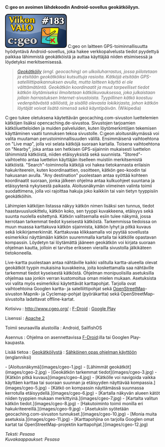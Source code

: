 <!--
Title: 4x27 c:geo - Viikon VALO #183
Date: 2014/06/29
Pageimage: valo183-cgeo.png
Tags: Android,SailfishOS,gps,Navigointi
-->

**C:geo on avoimen lähdekoodin Android-sovellus geokätköilyyn.**

![](images/valo183-cgeo.png "fig:valo183-cgeo.png") C:geo on laitteen
GPS-toiminnallisuutta hyödyntävä Android-sovellus, joka hakee
verkkopalvelusta tiedot pyydettyä paikkaa lähimmistä geokätköistä ja
auttaa käyttäjää niiden etsimisessä ja löydetyksi merkitsemisessä.

> *[Geokätköily](http://fi.wikipedia.org/wiki/Geok%C3%A4tk%C3%B6ily)
> (engl. geocaching) on ulkoiluharrastus, jossa piilotetaan ja etsitään
> geokätköiksi kutsuttuja rasioita. Kätköjä etsitään
> GPS-satelliittipaikannuksen avulla, mutta laitteen käyttö ei ole
> välttämätöntä. Geokätkön koordinaatit ja muut tarpeelliset tiedot
> kätkön löytämiseksi ilmoitetaan kätkökuvauksessa, joka julkaistaan
> jollain harrastuksen Internet-sivustoista. Tyypillinen kätkö koostuu
> vedenpitävästä säiliöstä, ja sisällä olevasta lokikirjasta, johon
> kätkön löytäjät voivat lisätä nimensä sekä käyntipäivän.* (Wikipedia)

C:geo tukee oletuksena käytettävän geocaching.com-sivuston luettelemien
kätköjen lisäksi opencaching.de-sivustoa. Sivustojen tarjoamien
kätköluetteloiden ja muiden palveluiden, kuten löytömerkintöjen
tekemisen käyttäminen vaatii tunnuksen tekoa sivustolle. C:geon
aloitusnäkymässä voi valita muutaman perustoiminnallisuuden välillä.
Ensimmäisenä vaihtoehtona on "Live map", jolla voi selata kätköjä
suoraan kartalla. Toisena vaihtoehtona on "Nearby", joka antaa sen
hetkisen GPS-sijainnin mukaisesti luettelon lähimmistä kätköistä, niiden
etäisyyksistä sekä suunnista. "Stored"-vaihtoehto antaa luettelon
käyttäjän itselleen muistiin merkitsemistä kätköistä.
"Search"-toiminnolla kätköjä voi hakea tietokannasta erilaisin
hakukriteerein, kuten koordinaattien, osoitteen, kätkön geo-koodin tai
hakusanan avulla. "Any destination" puolestaan antaa syöttää kohteen
koordinaatit suoraan, jonka jälkeen ohjelma antaa kulkuohjeet suuntana
ja etäisyytenä nykyisestä paikasta. Aloitusnäkymän viimeinen valinta
toimii suodattimena, jolla voi rajoittaa hakuja joko kaikkiin tai vain
tietyn tyyppisiin geokätköihin.

Lähimpien kätköjen listassa näkyy kätkön nimen lisäksi sen tunnus,
tiedot haastavuusluokittelu, kätkön koko, sen tyyppi kuvakkeena,
etäisyys sekä suunta nuolella esitettynä. Kätkön valitsemalla esiin
tulee näkymä, jossa kerrotaan tarkemmat tiedot kyseisestä kätköstä.
Tarkemmissa tiedoissa on muun muassa karttakuva kätkön sijainnista,
kätkön lyhyt ja pitkä kuvaus sekä lokikirjamerkinnät. Karttakuvaa
klikkaamalla voi pyytää sovellusta esimerkiksi näyttämään kätkön
suuremmalla kartalla tai kätkölle opastavan kompassin. Löydetyn tai
löytämättä jääneen geokätkön voi kirjata suoraan ohjelman kautta,
jolloin ei tarvitse erikseen vierailla sivustolla jälkikäteen
tietokoneella.

Live-kartta puolestaan antaa nähtäville kaikki valitulla kartta-alueella
olevat geokätköt tyypin mukaisina kuvakkeina, joita koskettamalla saa
nähtäville tarkemmat tiedot kyseisestä kätköstä. Ohjelman monipuolisilla
asetuksilla ohjelmaa saa jonkin verran kustomoitua oman mielen mukaan.
Asetuksista voi valita myös esimerkiksi käytettävät karttapohjat.
Tarjolla ovat vaihtoehtoina Googlen kartta- ja satelliittipohjat sekä
[OpenStreetMap](OpenStreetMap)-sivuston Mapnik- ja
Cyclemap-pohjat (pyöräkartta) sekä OpenStreetMap-sivustolta ladattavat
offline-kartat.

Kotisivu
:   <http://www.cgeo.org/>
:   [F-Droid](https://f-droid.org/repository/browse/?fdfilter=c:geo&fdid=cgeo.geocaching)
:   [Google
    Play](https://play.google.com/store/apps/details?id=cgeo.geocaching&hl=en)

Lisenssi
:   [Apache 2](https://www.gnu.org/licenses/license-list.html#apache2)

Toimii seuraavilla alustoilla
:   Android, SailfishOS

Asennus
:   Ohjelma on asennettavissa [F-Droid](F-Droid "wikilink"):illa tai
    Googlen Play-kaupasta.

Lisää tietoa
:   [Geokätköilystä](http://www.geocache.fi/)
:   [Sähköinen opas ohjelman
    käyttöön](http://appmanualreader.sourceforge.net/manuals/cgeo/cgeo-help-en.html)
    (englanniksi)

<div class="psgallery" markdown="1">
-   [Aloitusnäkymä](images/cgeo-1.jpg)
-   [Lähimmät geokätköt](images/cgeo-2.jpg)
-   [Geokätkön tarkemmat tiedot](images/cgeo-3.jpg)
-   [Kätkön pitkä kuvaus](images/cgeo-4.jpg)
-   [Kätkölle voi navigoida vaikka käyttäen karttaa tai suoraan suunnan
    ja etäisyyden näyttävää kompassia.](images/cgeo-5.jpg)
-   [Kätkö on kompassin näyttämässä suunnassa kerrotulla
    etäisyydellä.](images/cgeo-6.jpg)
-   [Kartalla näkyvän alueen kätöt niiden tyyppien mukaan
    merkittyinä.](images/cgeo-7.jpg)
-   [Kartalta valitun kätkön tiedot.](images/cgeo-8.jpg)
-   [Hakutoiminto toimii monilla eri
    hakukriteereillä.](images/cgeo-9.jpg)
-   [Asetuksiin syötetään geocaching.com-sivuston
    tunnukset.](images/cgeo-10.jpg)
-   [Monia muita asetuksia.](images/cgeo-11.jpg)
-   [Karttapohjina on tarjolla Googlen omat kartat tai
    OpenStreetMap-projektin karttapohjat.](images/cgeo-12.jpg)
</div>

*Teksti: Pesasa* <br />
*Kuvakaappaukset: Pesasa*

